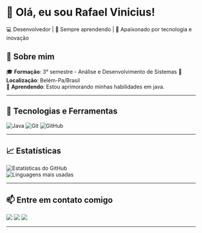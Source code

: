 # 👋 Olá, eu sou Rafael Vinicius!

💻 Desenvolvedor | 🌱 Sempre aprendendo | 🚀 Apaixonado por tecnologia e inovação

## 🌟 Sobre mim

🎓 **Formação**: 3° semestre - Análise e Desenvolvimento de Sistemas
📍 **Localização**: Belém-Pa/Brasil  
🌱 **Aprendendo**: Estou aprimorando minhas habilidades em java.

---

## 🚀 Tecnologias e Ferramentas

![Java](https://img.shields.io/badge/-Java-007396?logo=java&logoColor=white&style=flat)
![Git](https://img.shields.io/badge/-Git-F05032?logo=git&logoColor=white&style=flat)
![GitHub](https://img.shields.io/badge/-GitHub-181717?logo=github&logoColor=white&style=flat)


---

## 📈 Estatísticas

![Estatísticas do GitHub](https://github-readme-stats.vercel.app/api?username=RafaelVn1808&show_icons=true&theme=radical)  
![Linguagens mais usadas](https://github-readme-stats.vercel.app/api/top-langs/?username=RafaelVn1808&layout=compact&theme=radical&langs_count=8&hide=css,html,javascript&include_langs=java)

---

## 📫 Entre em contato comigo

<a href = "mailto:rafaelalmeida1808@gmail.com"><img src="https://img.shields.io/badge/-Gmail-%23333?style=for-the-badge&logo=gmail&logoColor=white" target="_blank"></a>
<a href="www.linkedin.com/in/rafael-almeida-ba4a92314" target="_blank"><img src="https://img.shields.io/badge/-LinkedIn-%230077B5?style=for-the-badge&logo=linkedin&logoColor=white" target="_blank"></a> 
<a href="https://www.instagram.com/rafaelvn1808/" target="_blank"><img src="https://img.shields.io/badge/-Instagram-%23E4405F?style=for-the-badge&logo=instagram&logoColor=white" target="_blank"></a>

---

